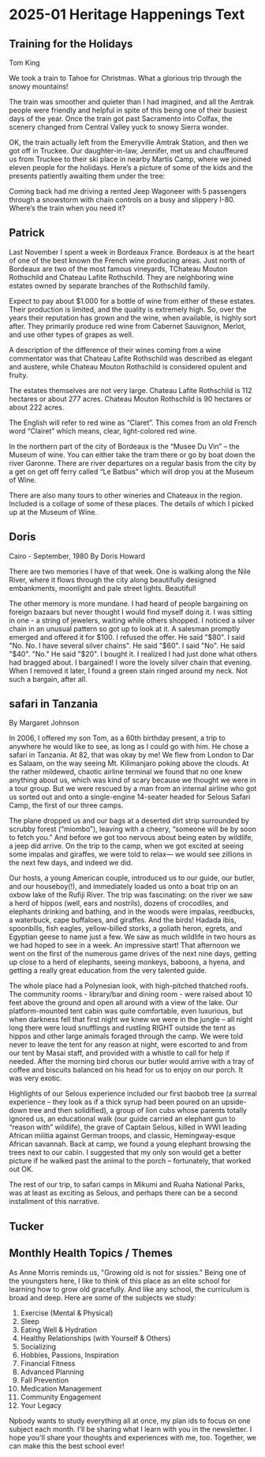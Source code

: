 # 2025-01 Heritage Happenings Text


## Training for the Holidays
Tom King

We took a train to Tahoe for Christmas. What a glorious trip through the snowy mountains!

The train was smoother and quieter than I had imagined, and all the Amtrak people were friendly and helpful in spite of this being one of their busiest days of the year. Once the train got past Sacramento into Colfax, the scenery changed from Central Valley yuck to snowy Sierra wonder.

OK, the train actually left from the Emeryville Amtrak Station, and then we got off in Truckee. Our daughter-in-law, Jennifer, met us and chauffeured us from Truckee to their ski place in nearby Martis Camp, where we joined eleven people for the holidays. Here’s a picture of some of the kids and the presents patiently awaiting them under the tree:

Coming back had me driving a rented Jeep Wagoneer with 5 passengers through a snowstorm with chain controls on a busy and slippery I-80. Where’s the train when you need it?


## Patrick

Last November I spent a week in Bordeaux France. Bordeaux is at the heart of one of the best known the French wine producing areas.
Just north of Bordeaux are two of the most famous vineyards, TChateau Mouton Rothschild and Chateau Lafite Rothschild. They are neighboring wine estates owned by separate branches of the Rothschild family.

Expect to pay about $1.000 for a bottle of wine from either of these estates. Their production is limited, and the quality is extremely high. So, over the years their reputation has grown and the wine, when available, is highly sort after. They primarily produce red wine from Cabernet Sauvignon, Merlot, and use other types of grapes as well.

A description of the difference of their wines coming from a wine commentator was that Chateau Lafite Rothschild was described as elegant and austere, while Chateau Mouton Rothschild is considered opulent and fruity.

The estates themselves are not very large. Chateau Lafite Rothschild is 112 hectares or about 277 acres. Chateau Mouton Rothschild is 90 hectares or about 222 acres.

The English will refer to red wine as “Claret”. This comes from an old French word “Clairet” which means, clear, light-colored red wine.

In the northern part of the city of Bordeaux is the “Musee Du Vin” – the Museum of wine. You can either take the tram there or go by boat down the river Garonne. There are river departures on a regular basis from the city by a get on get off ferry called “Le Batbus” which will drop you at the Museum of Wine.

There are also many tours to other wineries and Chateaux in the region. Included is a collage of some of these places. The details of which I picked up at the Museum of Wine.

## Doris

Cairo - September, 1980
By Doris Howard

There are two memories I have of that week. One is walking along the Nile River, where it flows through the city along beautifully designed embankments, moonlight and pale street lights. Beautiful!

The other memory is more mundane. I had heard of people bargaining on foreign bazaars but never thought I would find myself doing it. I was sitting in one - a string of jewelers, waiting while others shopped. I noticed a silver chain in an unusual pattern so got up to look at it. A salesman promptly emerged and offered it for $100. I refused the offer. He said "$80". I said "No. No. I have several silver chains". He said "$60". I said "No". He said "$40". "No." He said "$20". I bought it. I realized I had just done what others had bragged about. I bargained!
I wore the lovely silver chain that evening. When I removed it later, I found a green stain ringed around my neck. Not such a bargain, after all.

## safari in Tanzania

By Margaret Johnson

In 2006, I offered my son Tom, as a 60th birthday present, a trip to anywhere he would like to see, as long as I could go with him. He chose a safari in Tanzania. At 82, that was okay by me! We flew from London to Dar es Salaam, on the way seeing Mt. Kilimanjaro poking above the clouds. At the rather mildewed, chaotic airline terminal we found that no one knew anything about us, which was kind of scary because we thought we were in a tour group. But we were rescued by a man from an internal airline who got us sorted out and onto a single-engine 14-seater headed for Selous Safari Camp, the first of our three camps.

The plane dropped us and our bags at a deserted dirt strip surrounded by scrubby forest (“miombo”), leaving with a cheery, “someone will be by soon to fetch you.” And before we got too nervous about being eaten by wildlife, a jeep did arrive. On the trip to the camp, when we got excited at seeing some impalas and giraffes, we were told to relax— we would see zillions in the next few days, and indeed we did.

Our hosts, a young American couple, introduced us to our guide, our butler, and our houseboy(!), and immediately loaded us onto a boat trip on an oxbow lake of the Rufiji River. The trip was fascinating: on the river we saw a herd of hippos (well, ears and nostrils), dozens of crocodiles, and elephants drinking and bathing, and in the woods were impalas, reedbucks, a waterbuck, cape buffaloes, and giraffes. And the birds! Hadada ibis, spoonbills, fish eagles, yellow-billed storks, a goliath heron, egrets, and Egyptian geese to name just a few. We saw as much wildlife in two hours as we had hoped to see in a week. An impressive start! That afternoon we went on the first of the numerous game drives of the next nine days, getting up close to a herd of elephants, seeing monkeys, baboons, a hyena, and getting a really great education from the very talented guide.

The whole place had a Polynesian look, with high-pitched thatched roofs. The community rooms - library/bar and dining room - were raised about 10 feet above the ground and open all around with a view of the lake. Our platform-mounted tent cabin was quite comfortable, even luxurious, but when darkness fell that first night we knew we were in the jungle – all night long there were loud snufflings and rustling RIGHT outside the tent as hippos and other large animals foraged through the camp. We were told never to leave the tent for any reason at night, were escorted to and from our tent by Masai staff, and provided with a whistle to call for help if needed. After the morning bird chorus our butler would arrive with a tray of coffee and biscuits balanced on his head for us to enjoy on our porch. It was very exotic.

Highlights of our Selous experience included our first baobob tree (a surreal experience – they look as if a thick syrup had been poured on an upside-down tree and then solidified), a group of lion cubs whose parents totally ignored us, an educational walk (our guide carried an elephant gun to “reason with” wildlife), the grave of Captain Selous, killed in WWI leading African militia against German troops, and classic, Hemingway-esque African savannah. Back at camp, we found a young elephant browsing the trees next to our cabin. I suggested that my only son would get a better picture if he walked past the animal to the porch – fortunately, that worked out OK.

The rest of our trip, to safari camps in Mikumi and Ruaha National Parks, was at least as exciting as Selous, and perhaps there can be a second installment of this narrative.


## Tucker


## Monthly Health Topics / Themes

As Anne Morris reminds us, "Growing old is not for sissies." Being one of the youngsters here, I like to think of this place as an elite school for learning how to grow old gracefully. And like any school, the curriculum is broad and deep. Here are some of the subjects we study:

1. Exercise (Mental & Physical)
2. Sleep
3. Eating Well & Hydration
4. Healthy Relationships (with Yourself & Others)
5. Socializing
6. Hobbies, Passions, Inspiration
7. Financial Fitness
8. Advanced Planning
9. Fall Prevention
10. Medication Management
11. Community Engagement
12. Your Legacy

Npbody wants to study everything all at once, my plan ids to focus on one subject each month. I'll be sharing what I learn with you in the newsletter. I hope you'll share your thoughts and experiences with me, too. Together, we can make this the best school ever!

